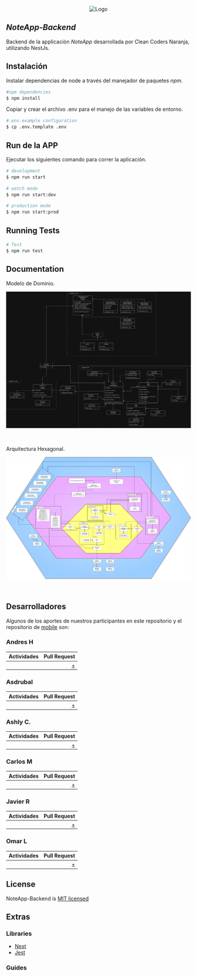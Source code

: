 <p align="center">
  <img src="./docs/my_notes_app.png" width="320" alt="Logo" />
</p>

## _NoteApp-Backend_

Backend de la applicación _NoteApp_ desarrollada por Clean Coders Naranja, utilizando NestJs.

## Instalación


Instalar dependencias de node a través del manejador de paquetes _npm_.

```bash
#npm dependencies
$ npm install
```

Copiar y crear el archivo .env para el manejo de las variables de entorno.

```bash
#.env.example configuration
$ cp .env.template .env
```

## Run de la APP

Ejecutar los siguientes comando para correr la aplicación.

```bash
# development
$ npm run start
```

```bash
# watch mode
$ npm run start:dev
```

```bash
# production mode
$ npm run start:prod
```

## Running Tests

```bash
# Test
$ npm run test
```

## Documentation

Modelo de Dominio.

![DM](./docs/DDD.jpg)

<br/>

Arquitectura Hexagonal.

![Arquitecture](./docs/Hex.png)

<br/>

## Desarrolladores

Algunos de los aportes de nuestros participantes en este repositorio y el repositorio de [mobile](https://github.com/omarlopezoficial/NoteApp-Frontend) son: 

### Andres H

| Actividades                      | Pull Request    |
|----------------------------------|----------------:|
|  | [+](https://github.com/omarlopezoficial/NoteApp-Backend/) |

### Asdrubal

| Actividades                      | Pull Request    |
|----------------------------------|----------------:|
|  | [+](https://github.com/omarlopezoficial/NoteApp-Backend/) |

### Ashly C.

| Actividades                      | Pull Request    |
|----------------------------------|----------------:|
|  | [+](https://github.com/omarlopezoficial/NoteApp-Backend/) |

### Carlos M

| Actividades                      | Pull Request    |
|----------------------------------|----------------:|
|  | [+](https://github.com/omarlopezoficial/NoteApp-Backend/) |

### Javier R

| Actividades                      | Pull Request    |
|----------------------------------|----------------:|
|  | [+](https://github.com/omarlopezoficial/NoteApp-Backend/) |

### Omar L

| Actividades                      | Pull Request    |
|----------------------------------|----------------:|
|  | [+](https://github.com/omarlopezoficial/NoteApp-Backend/) |

## License

NoteApp-Backend is [MIT licensed](LICENSE)


## Extras

### Libraries

- [Nest](https://nestjs.com/)
- [Jest](https://jestjs.io/)

### Guides
